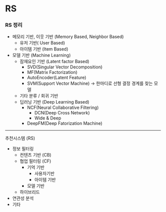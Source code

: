 # RS

### RS 정리

-   메모리 기반, 이웃 기반 (Memory Based, Neighbor Based)
    -   유저 기반( User Based)
    -   아이템 기반 (Item Based)
-   모델 기반 (Machine Learning)
    -   잠재요인 기반 (Latent factor Based)
        -   SVD(Singular Vector Decomposition)
        -   MF(Matrix Factorization)
        -   AutoEncoder(Latent Feature)
        -   SVM(Support Vector Machine)
            → 한마디로 선형 결정 경계를 찾는 모델
    -   기타 분류 / 회귀 기반
    -   딥러닝 기반 (Deep Learning Based)
        -   NCF(Neural Collaborative Filtering)
            -   DCN(Deep Cross Network)
            -   Wide & Deep
        -   DeepFM(Deep Fatorization Machine)

---

추천시스템 (RS)

-   정보 필터링
    -   컨텐츠 기반 (CB)
    -   협업 필터링 (CF)
        -   기억 기반
            -   사용자기반
            -   아이템 기반
        -   모델 기반
    -   하이브리드
-   연관성 분석
-   기타
